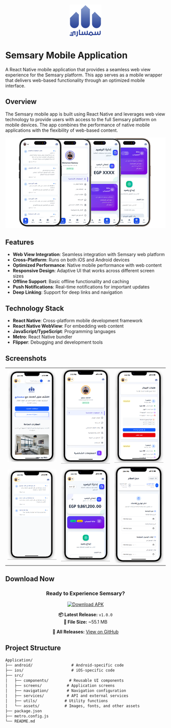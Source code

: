 <div align="center">
  <img src="repoAssets/images/Logo.png" alt="Semsary Logo" width="100"/>
</div>

# Semsary Mobile Application

A React Native mobile application that provides a seamless web view experience for the Semsary platform. This app serves as a mobile wrapper that delivers web-based functionality through an optimized mobile interface.

## Overview

The Semsary mobile app is built using React Native and leverages web view technology to provide users with access to the full Semsary platform on mobile devices. The app combines the performance of native mobile applications with the flexibility of web-based content.

<div align="center">
  <img src="repoAssets/images/img2.png" alt="App Screenshot 2" width="900"/>
</div>

## Features

- **Web View Integration**: Seamless integration with Semsary web platform
- **Cross-Platform**: Runs on both iOS and Android devices
- **Optimized Performance**: Native mobile performance with web content
- **Responsive Design**: Adaptive UI that works across different screen sizes
- **Offline Support**: Basic offline functionality and caching
- **Push Notifications**: Real-time notifications for important updates
- **Deep Linking**: Support for deep links and navigation

## Technology Stack

- **React Native**: Cross-platform mobile development framework
- **React Native WebView**: For embedding web content
- **JavaScript/TypeScript**: Programming languages
- **Metro**: React Native bundler
- **Flipper**: Debugging and development tools

## Screenshots

<div align="center">
  <table>
    <tr>
      <td><img src="repoAssets/images/Screen (7).png" alt="Screen 1" width="250"/></td>
      <td><img src="repoAssets/images/Screen (2).png" alt="Screen 2" width="250"/></td>
      <td><img src="repoAssets/images/Screen (3).png" alt="Screen 3" width="250"/></td>
    </tr>
    <tr>
      <td><img src="repoAssets/images/Screen (4).png" alt="Screen 4" width="250"/></td>
      <td><img src="repoAssets/images/Screen (5).png" alt="Screen 5" width="250"/></td>
      <td><img src="repoAssets/images/Screen (6).png" alt="Screen 6" width="250"/></td>
    </tr>
  </table>
</div>

##  Download Now

<div align="center">
  
  ###  Ready to Experience Semsary?
  
  <a href="https://github.com/Semsary/Application/releases/download/1.0.0/application-920b5294-8cfd-4d8c-91ac-a79c7751f378.apk">
    <img src="https://img.shields.io/badge/Download%20APK-v1.0.0-brightgreen?style=for-the-badge&logo=android&logoColor=white" alt="Download APK"/>
  </a>
  
  **📦 Latest Release:** `v1.0.0`  
  **📏 File Size:** ~55.1 MB  
  
  🔗 **All Releases:** [View on GitHub](https://github.com/Semsary/Application/releases)
  

</div>

## Project Structure

```
Application/
├── android/                 # Android-specific code
├── ios/                     # iOS-specific code
├── src/
│   ├── components/         # Reusable UI components
│   ├── screens/           # Application screens
│   ├── navigation/        # Navigation configuration
│   ├── services/          # API and external services
│   ├── utils/            # Utility functions
│   └── assets/           # Images, fonts, and other assets
├── package.json
├── metro.config.js
└── README.md
```
